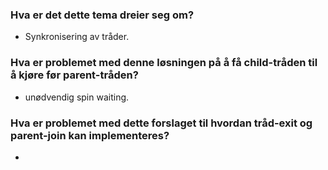 ### Hva er det dette tema dreier seg om?
- Synkronisering av tråder.

### Hva er problemet med denne løsningen på å få child-tråden til å kjøre før parent-tråden?
- unødvendig spin waiting.

### Hva er problemet med dette forslaget til hvordan tråd-exit og parent-join kan implementeres?
- 